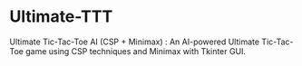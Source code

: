 # Ultimate-TTT
Ultimate Tic-Tac-Toe AI (CSP + Minimax) : An AI-powered Ultimate Tic-Tac-Toe game using CSP techniques and Minimax with Tkinter GUI.
